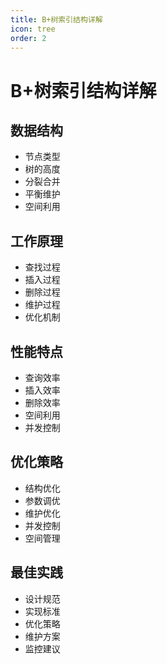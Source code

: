 ```yaml
---
title: B+树索引结构详解
icon: tree
order: 2
---
```


# B+树索引结构详解

## 数据结构
- 节点类型
- 树的高度
- 分裂合并
- 平衡维护
- 空间利用

## 工作原理
- 查找过程
- 插入过程
- 删除过程
- 维护过程
- 优化机制

## 性能特点
- 查询效率
- 插入效率
- 删除效率
- 空间利用
- 并发控制

## 优化策略
- 结构优化
- 参数调优
- 维护优化
- 并发控制
- 空间管理

## 最佳实践
- 设计规范
- 实现标准
- 优化策略
- 维护方案
- 监控建议
